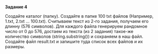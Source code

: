 **Задание 4**

Создайте каталог (папку). Создайте в папке 100 txt файлов (Например, 1.txt, 2.txt ... 100.txt). Считываем текст
из 2-го задания, получаем его длинну (576 символов). Для каждого файла генерируем рандомное число от 0 до 576,
достаем из текста (из 2 задания) такое-же количество символов (string.substring()) и сохраняем в наш файл.
Создайте файл result.txt и запишите туда список всех файлов и их размеры.